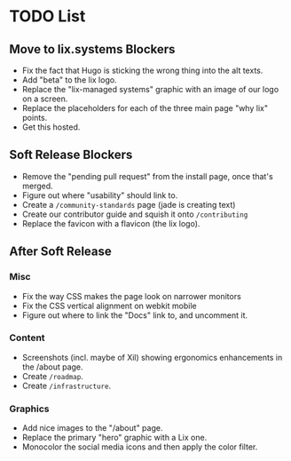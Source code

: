 TODO List
==========

## Move to lix.systems Blockers

- Fix the fact that Hugo is sticking the wrong thing into the alt texts.
- Add "beta" to the lix logo.
- Replace the "lix-managed systems" graphic with an image of our logo on a screen.
- Replace the placeholders for each of the three main page "why lix" points.
- Get this hosted.

## Soft Release Blockers

- Remove the "pending pull request" from the install page, once that's merged.
- Figure out where "usability" should link to.
- Create a `/community-standards` page (jade is creating text)
- Create our contributor guide and squish it onto `/contributing`
- Replace the favicon with a flavicon (the lix logo).

## After Soft Release

### Misc

- Fix the way CSS makes the page look on narrower monitors
- Fix the CSS vertical alignment on webkit mobile
- Figure out where to link the "Docs" link to, and uncomment it.

### Content

- Screenshots (incl. maybe of Xil) showing ergonomics enhancements in the /about page.
- Create `/roadmap`.
- Create `/infrastructure`.
 
### Graphics
 
- Add nice images to the "/about" page.
- Replace the primary "hero" graphic with a Lix one.
- Monocolor the social media icons and then apply the color filter.
